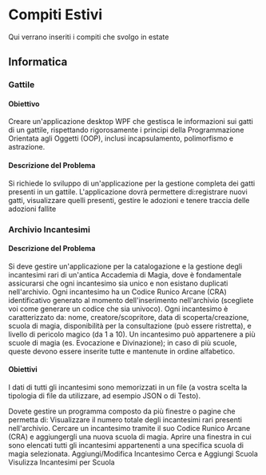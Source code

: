 # Compiti Estivi
Qui verrano inseriti i compiti che svolgo in estate 
## Informatica 
### Gattile
#### Obiettivo
Creare un'applicazione desktop WPF che gestisca le informazioni sui gatti di un
gattile, rispettando rigorosamente i principi della Programmazione Orientata agli Oggetti
(OOP), inclusi incapsulamento, polimorfismo e astrazione.
#### Descrizione del Problema
Si richiede lo sviluppo di un'applicazione per la gestione completa dei gatti presenti in un
gattile. L'applicazione dovrà permettere di:registrare nuovi gatti, visualizzare quelli presenti,
gestire le adozioni e tenere traccia delle adozioni fallite
### Archivio Incantesimi
#### Descrizione del Problema
Si deve gestire un'applicazione per la catalogazione e la gestione degli incantesimi rari di un'antica Accademia di Magia, dove è fondamentale assicurarsi che ogni incantesimo sia unico e non esistano duplicati nell'archivio.
Ogni incantesimo ha un Codice Runico Arcane (CRA) identificativo generato al momento dell'inserimento nell'archivio (scegliete voi come generare un codice che sia univoco).
Ogni incantesimo è caratterizzato da: nome, creatore/scopritore, data di scoperta/creazione, scuola di magia, disponibilità per la consultazione (può essere ristretta), e livello di pericolo magico (da 1 a 10). 
Un incantesimo può appartenere a più scuole di magia (es. Evocazione e Divinazione); in caso di più scuole, queste devono essere inserite tutte e mantenute in ordine alfabetico.
#### Obiettivi
I dati di tutti gli incantesimi sono memorizzati in un file (a vostra scelta la tipologia di file da utilizzare, ad esempio JSON o di Testo).

Dovete gestire un programma composto da più finestre o pagine che permetta di:
Visualizzare il numero totale degli incantesimi rari presenti nell'archivio.
Cercare un incantesimo tramite il suo Codice Runico Arcane (CRA) e aggiungergli una nuova scuola di magia.
Aprire una finestra in cui sono elencati tutti gli incantesimi appartenenti a una specifica scuola di magia selezionata.
Aggiungi/Modifica Incantesimo
Cerca e Aggiungi Scuola
Visulizza Incantesimi per Scuola
